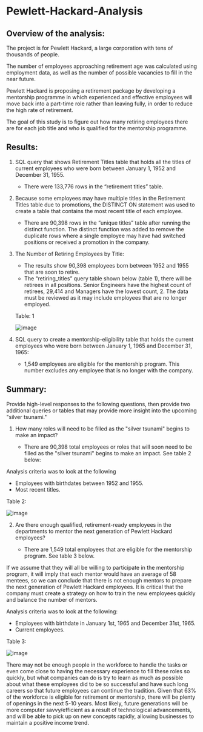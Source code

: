 # Pewlett-Hackard-Analysis

## Overview of the analysis:

The project is for Pewlett Hackard, a large corporation with tens of thousands of people. 

The number of employees approaching retirement age was calculated using employment data, as well as the number of possible vacancies to fill in the near future.

Pewlett Hackard is proposing a retirement package by developing a mentorship programme in which experienced and effective employees will move back into a part-time role rather than leaving fully, in order to reduce the high rate of retirement.

The goal of this study is to figure out how many retiring employees there are for each job title and who is qualified for the mentorship programme.

## Results:

1) SQL query that shows Retirement Titles table that holds all the titles of current employees who were born between January 1, 1952 and December 31, 1955.

    - There were 133,776 rows in the “retirement titles” table.

2) Because some employees may have multiple titles in the Retirement Titles table due to promotions, the DISTINCT ON statement was used to create a table that contains the most recent title of each employee.

    - There are 90,398 rows in the “unique titles” table after running the distinct function. The distinct function was added to remove the duplicate rows where a single employee may have had switched positions or received a promotion in the company.

3) The Number of Retiring Employees by Title:

    - The results show 90,398 employees born between 1952 and 1955 that are soon to retire.
    - The “retiring_titles” query table shown below (table 1), there will be retirees in all positions. Senior Engineers have the highest count of retirees, 29,414 and Managers have the lowest count, 2. The data must be reviewed as it may include employees that are no longer employed.
    
    Table: 1
    
    ![image](https://user-images.githubusercontent.com/82549869/121095801-00246c00-c7bf-11eb-8620-9ae9407fdd77.png)

4) SQL query to create a mentorship-eligibility table that holds the current employees who were born between January 1, 1965 and December 31, 1965:

    - 1,549 employees are eligible for the mentorship program. This number excludes any employee that is no longer with the company.

## Summary:

Provide high-level responses to the following questions, then provide two additional queries or tables that may provide more insight into the upcoming "silver tsunami."

1) How many roles will need to be filled as the "silver tsunami" begins to make an impact?

   - There are 90,398 total employees or roles that will soon need to be filled as the "silver tsunami" begins to make an impact. See table 2 below:

Analysis criteria was to look at the following

   - Employees with birthdates between 1952 and 1955.
   - Most recent titles.

   Table 2:
   
   ![image](https://user-images.githubusercontent.com/82549869/121097783-8e4e2180-c7c2-11eb-9469-46b1ec059e0f.png)

2) Are there enough qualified, retirement-ready employees in the departments to mentor the next generation of Pewlett Hackard employees?

   - There are 1,549 total employees that are eligible for the mentorship program. See table 3 below.

If we assume that they will all be willing to participate in the mentorship program, it will imply that each mentor would have an average of 58 mentees, so we can conclude that there is not enough mentors to prepare the next generation of Pewlett Hackard employees. It is critical that the company must create a strategy on how to train the new employees quickly and balance the number of mentors.

Analysis criteria was to look at the following:

   - Employees with birthdate in January 1st, 1965 and December 31st, 1965.
   - Current employees.

   Table 3:
   
   ![image](https://user-images.githubusercontent.com/82549869/121096284-e9324980-c7bf-11eb-836a-cca427271985.png)

There may not be enough people in the workforce to handle the tasks or even come close to having the necessary experience to fill these roles so quickly, but what companies can do is try to learn as much as possible about what these employees did to be so successful and have such long careers so that future employees can continue the tradition. Given that 63% of the workforce is eligible for retirement or mentorship, there will be plenty of openings in the next 5-10 years. Most likely, future generations will be more computer savvy/efficient as a result of technological advancements, and will be able to pick up on new concepts rapidly, allowing businesses to maintain a positive income trend.
